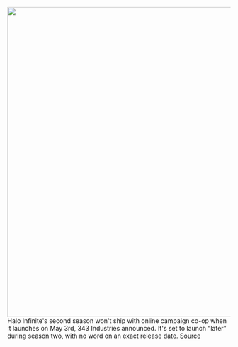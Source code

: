 <img src='https://cdn.vox-cdn.com/thumbor/GmUs6e22f_C1Ig7ouwLX79nmrK8=/0x0:3840x2160/1200x800/filters:focal(1613x773:2227x1387)/cdn.vox-cdn.com/uploads/chorus_image/image/70586719/HaloInfinite_Campaign04_3840x2160_WM.0.png' width='700px' /><br/>
Halo Infinite's second season won't ship with online campaign co-op when it launches on May 3rd, 343 Industries announced. It's set to launch “later” during season two, with no word on an exact release date.
<a href='https://www.theverge.com/2022/3/6/22964321/halo-infinite-campaign-co-op-season-two-may'> Source <a/>